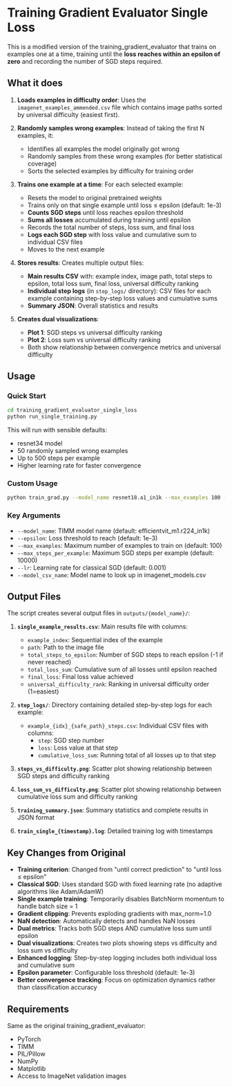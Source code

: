 # Training Gradient Evaluator Single Loss

This is a modified version of the training_gradient_evaluator that trains on examples one at a time, training until the **loss reaches within an epsilon of zero** and recording the number of SGD steps required.

## What it does

1. **Loads examples in difficulty order**: Uses the `imagenet_examples_ammended.csv` file which contains image paths sorted by universal difficulty (easiest first).

2. **Randomly samples wrong examples**: Instead of taking the first N examples, it:
   - Identifies all examples the model originally got wrong
   - Randomly samples from these wrong examples (for better statistical coverage)
   - Sorts the selected examples by difficulty for training order

3. **Trains one example at a time**: For each selected example:
   - Resets the model to original pretrained weights
   - Trains only on that single example until loss ≤ epsilon (default: 1e-3)
   - **Counts SGD steps** until loss reaches epsilon threshold
   - **Sums all losses** accumulated during training until epsilon
   - Records the total number of steps, loss sum, and final loss
   - **Logs each SGD step** with loss value and cumulative sum to individual CSV files
   - Moves to the next example

4. **Stores results**: Creates multiple output files:
   - **Main results CSV** with: example index, image path, total steps to epsilon, total loss sum, final loss, universal difficulty ranking
   - **Individual step logs** (in `step_logs/` directory): CSV files for each example containing step-by-step loss values and cumulative sums
   - **Summary JSON**: Overall statistics and results

5. **Creates dual visualizations**: 
   - **Plot 1**: SGD steps vs universal difficulty ranking
   - **Plot 2**: Loss sum vs universal difficulty ranking
   - Both show relationship between convergence metrics and universal difficulty

## Usage

### Quick Start
```bash
cd training_gradient_evaluator_single_loss
python run_single_training.py
```

This will run with sensible defaults:
- resnet34 model
- 50 randomly sampled wrong examples
- Up to 500 steps per example
- Higher learning rate for faster convergence

### Custom Usage
```bash
python train_grad.py --model_name resnet18.a1_in1k --max_examples 100 --max_steps_per_example 1000 --epsilon 1e-5
```

### Key Arguments
- `--model_name`: TIMM model name (default: efficientvit_m1.r224_in1k)
- `--epsilon`: Loss threshold to reach (default: 1e-3)
- `--max_examples`: Maximum number of examples to train on (default: 100)
- `--max_steps_per_example`: Maximum SGD steps per example (default: 10000)
- `--lr`: Learning rate for classical SGD (default: 0.001)
- `--model_csv_name`: Model name to look up in imagenet_models.csv

## Output Files

The script creates several output files in `outputs/{model_name}/`:

1. **`single_example_results.csv`**: Main results file with columns:
   - `example_index`: Sequential index of the example
   - `path`: Path to the image file
   - `total_steps_to_epsilon`: Number of SGD steps to reach epsilon (-1 if never reached)
   - `total_loss_sum`: Cumulative sum of all losses until epsilon reached
   - `final_loss`: Final loss value achieved
   - `universal_difficulty_rank`: Ranking in universal difficulty order (1=easiest)

2. **`step_logs/`**: Directory containing detailed step-by-step logs for each example:
   - `example_{idx}_{safe_path}_steps.csv`: Individual CSV files with columns:
     - `step`: SGD step number
     - `loss`: Loss value at that step
     - `cumulative_loss_sum`: Running total of all losses up to that step

3. **`steps_vs_difficulty.png`**: Scatter plot showing relationship between SGD steps and difficulty ranking

4. **`loss_sum_vs_difficulty.png`**: Scatter plot showing relationship between cumulative loss sum and difficulty ranking

5. **`training_summary.json`**: Summary statistics and complete results in JSON format

6. **`train_single_{timestamp}.log`**: Detailed training log with timestamps

## Key Changes from Original

- **Training criterion**: Changed from "until correct prediction" to "until loss ≤ epsilon"
- **Classical SGD**: Uses standard SGD with fixed learning rate (no adaptive algorithms like Adam/AdamW)
- **Single example training**: Temporarily disables BatchNorm momentum to handle batch size = 1
- **Gradient clipping**: Prevents exploding gradients with max_norm=1.0
- **NaN detection**: Automatically detects and handles NaN losses
- **Dual metrics**: Tracks both SGD steps AND cumulative loss sum until epsilon
- **Dual visualizations**: Creates two plots showing steps vs difficulty and loss sum vs difficulty
- **Enhanced logging**: Step-by-step logging includes both individual loss and cumulative sum
- **Epsilon parameter**: Configurable loss threshold (default: 1e-3)
- **Better convergence tracking**: Focus on optimization dynamics rather than classification accuracy

## Requirements

Same as the original training_gradient_evaluator:
- PyTorch
- TIMM
- PIL/Pillow
- NumPy
- Matplotlib
- Access to ImageNet validation images